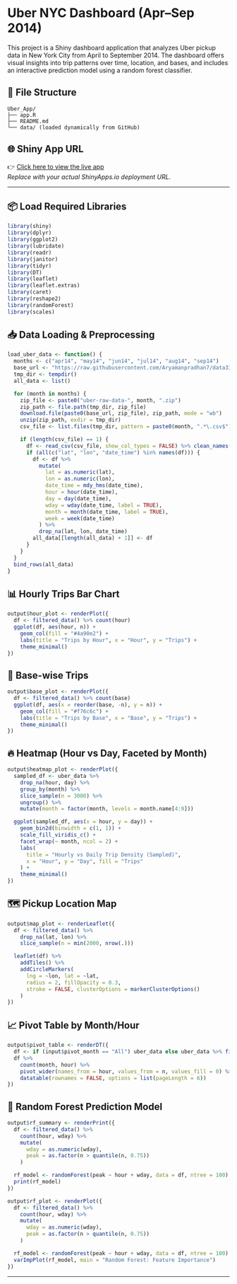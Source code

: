 # Uber NYC Dashboard (Apr–Sep 2014)

This project is a Shiny dashboard application that analyzes Uber pickup data in New York City from April to September 2014. The dashboard offers visual insights into trip patterns over time, location, and bases, and includes an interactive prediction model using a random forest classifier.

## 📁 File Structure

```
Uber_App/
├── app.R
├── README.md
└── data/ (loaded dynamically from GitHub)
```

## 🌐 Shiny App URL

👉 [Click here to view the live app](https://YOUR_USERNAME.shinyapps.io/YOUR_APP_NAME)  
_Replace with your actual ShinyApps.io deployment URL._

---

## 📦 Load Required Libraries

```r
library(shiny)
library(dplyr)
library(ggplot2)
library(lubridate)
library(readr)
library(janitor)
library(tidyr)
library(DT)
library(leaflet)
library(leaflet.extras)
library(caret)
library(reshape2)
library(randomForest)
library(scales)
```

## 📥 Data Loading & Preprocessing

```r
load_uber_data <- function() {
  months <- c("apr14", "may14", "jun14", "jul14", "aug14", "sep14")
  base_url <- "https://raw.githubusercontent.com/Aryamanpradhan7/data332/8ba08c83ff92a5bc0b6cccda39f778598b0c9de0/newdata/"
  tmp_dir <- tempdir()
  all_data <- list()

  for (month in months) {
    zip_file <- paste0("uber-raw-data-", month, ".zip")
    zip_path <- file.path(tmp_dir, zip_file)
    download.file(paste0(base_url, zip_file), zip_path, mode = "wb")
    unzip(zip_path, exdir = tmp_dir)
    csv_file <- list.files(tmp_dir, pattern = paste0(month, ".*\.csv$"), full.names = TRUE)

    if (length(csv_file) == 1) {
      df <- read_csv(csv_file, show_col_types = FALSE) %>% clean_names()
      if (all(c("lat", "lon", "date_time") %in% names(df))) {
        df <- df %>%
          mutate(
            lat = as.numeric(lat),
            lon = as.numeric(lon),
            date_time = mdy_hms(date_time),
            hour = hour(date_time),
            day = day(date_time),
            wday = wday(date_time, label = TRUE),
            month = month(date_time, label = TRUE),
            week = week(date_time)
          ) %>%
          drop_na(lat, lon, date_time)
        all_data[[length(all_data) + 1]] <- df
      }
    }
  }
  bind_rows(all_data)
}
```

## 📊 Hourly Trips Bar Chart

```r
output$hour_plot <- renderPlot({
  df <- filtered_data() %>% count(hour)
  ggplot(df, aes(hour, n)) +
    geom_col(fill = "#4a90e2") +
    labs(title = "Trips by Hour", x = "Hour", y = "Trips") +
    theme_minimal()
})
```

## 🏢 Base-wise Trips

```r
output$base_plot <- renderPlot({
  df <- filtered_data() %>% count(base)
  ggplot(df, aes(x = reorder(base, -n), y = n)) +
    geom_col(fill = "#f76c6c") +
    labs(title = "Trips by Base", x = "Base", y = "Trips") +
    theme_minimal()
})
```

## 🔥 Heatmap (Hour vs Day, Faceted by Month)

```r
output$heatmap_plot <- renderPlot({
  sampled_df <- uber_data %>%
    drop_na(hour, day) %>%
    group_by(month) %>%
    slice_sample(n = 3000) %>%
    ungroup() %>%
    mutate(month = factor(month, levels = month.name[4:9]))

  ggplot(sampled_df, aes(x = hour, y = day)) +
    geom_bin2d(binwidth = c(1, 1)) +
    scale_fill_viridis_c() +
    facet_wrap(~ month, ncol = 2) +
    labs(
      title = "Hourly vs Daily Trip Density (Sampled)",
      x = "Hour", y = "Day", fill = "Trips"
    ) +
    theme_minimal()
})
```

## 🗺️ Pickup Location Map

```r
output$map_plot <- renderLeaflet({
  df <- filtered_data() %>%
    drop_na(lat, lon) %>%
    slice_sample(n = min(2000, nrow(.)))

  leaflet(df) %>%
    addTiles() %>%
    addCircleMarkers(
      lng = ~lon, lat = ~lat,
      radius = 2, fillOpacity = 0.3,
      stroke = FALSE, clusterOptions = markerClusterOptions()
    )
})
```

## 📈 Pivot Table by Month/Hour

```r
output$pivot_table <- renderDT({
  df <- if (input$pivot_month == "All") uber_data else uber_data %>% filter(month == input$pivot_month)
  df %>%
    count(month, hour) %>%
    pivot_wider(names_from = hour, values_from = n, values_fill = 0) %>%
    datatable(rownames = FALSE, options = list(pageLength = 6))
})
```

## 🤖 Random Forest Prediction Model

```r
output$rf_summary <- renderPrint({
  df <- filtered_data() %>%
    count(hour, wday) %>%
    mutate(
      wday = as.numeric(wday),
      peak = as.factor(n > quantile(n, 0.75))
    )

  rf_model <- randomForest(peak ~ hour + wday, data = df, ntree = 100)
  print(rf_model)
})
```

```r
output$rf_plot <- renderPlot({
  df <- filtered_data() %>%
    count(hour, wday) %>%
    mutate(
      wday = as.numeric(wday),
      peak = as.factor(n > quantile(n, 0.75))
    )

  rf_model <- randomForest(peak ~ hour + wday, data = df, ntree = 100)
  varImpPlot(rf_model, main = "Random Forest: Feature Importance")
})
```

---
